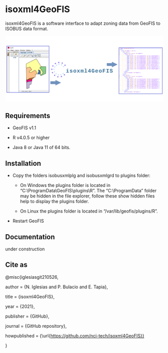 # isoxml4GeoFIS

isoxml4GeoFIS is a software interface to adapt zoning data from GeoFIS to ISOBUS data format.

![summary](img/summary.png)

## Requirements

* GeoFIS v1.1

* R v4.0.5 or higher

* Java 8 or Java 11 of 64 bits.

## Installation

* Copy the folders isobusxmlplg and isobusxmlgrd to plugins folder:

  * On Windows the plugins folder is located in “C:\ProgramData\GeoFIS\plugins\R”. The “C:\ProgramData” folder may be hidden in the file explorer, follow these show hidden files help to display the plugins folder.

  * On Linux the plugins folder is located in “/var/lib/geofis/plugins/R”.

* Restart GeoFIS

## Documentation

under construction

## Cite as 

@misc{iglesiasgit210526,

  author = {N. Iglesias and P. Bulacio and E. Tapia},
  
  title = {isoxml4GeoFIS},
  
  year = {2021},
  
  publisher = {GitHub},
  
  journal = {GitHub repository},
  
  howpublished = {\url{https://github.com/nci-tech/isoxml4GeoFIS}}
  
  }


